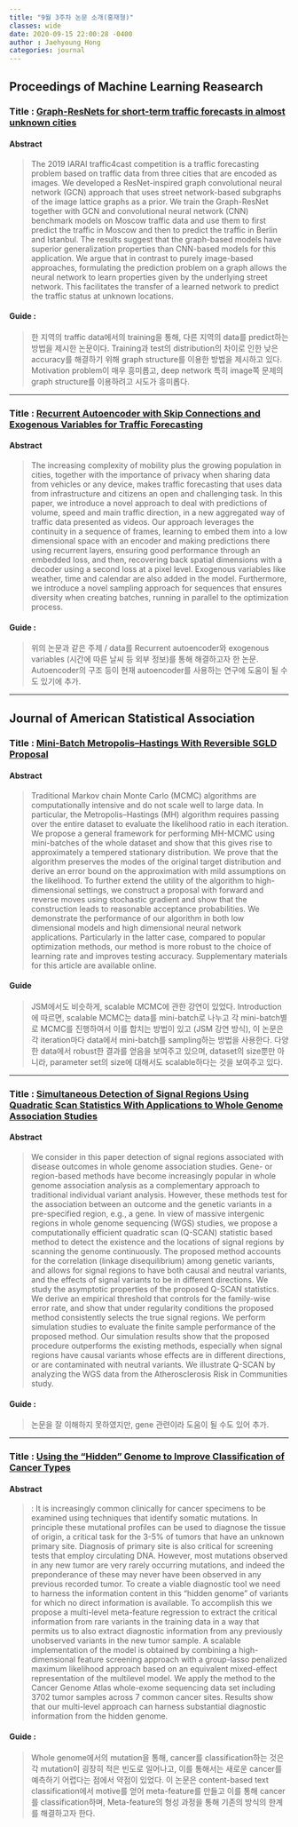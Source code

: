 ```yaml
---
title: "9월 3주차 논문 소개(홍재형)"
classes: wide
date: 2020-09-15 22:00:28 -0400
author : Jaehyoung Hong
categories: journal
---
```

## Proceedings of Machine Learning Reasearch
### Title : [Graph-ResNets for short-term traffic forecasts in almost unknown cities](http://proceedings.mlr.press/v123/martin20a.html)

#### Abstract
> The 2019 IARAI traffic4cast competition is a traffic forecasting problem based on traffic data from three cities that are encoded as images. We developed a ResNet-inspired graph convolutional neural network (GCN) approach that uses street network-based subgraphs of the image lattice graphs as a prior. We train the Graph-ResNet together with GCN and convolutional neural network (CNN) benchmark models on Moscow traffic data and use them to first predict the traffic in Moscow and then to predict the traffic in Berlin and Istanbul. The results suggest that the graph-based models have superior generalization properties than CNN-based models for this application. We argue that in contrast to purely image-based approaches, formulating the prediction problem on a graph allows the neural network to learn properties given by the underlying street network. This facilitates the transfer of a learned network to predict the traffic status at unknown locations.

#### Guide : 
> 한 지역의 traffic data에서의 training을 통해, 다른 지역의 data를 predict하는 방법을 제시한 논문이다. Training과 test의 distribution의 차이로 인한 낮은 accuracy를 해결하기 위해 graph structure를 이용한 방법을 제시하고 있다. Motivation problem이 매우 흥미롭고, deep network 특히 image쪽 문제의 graph structure를 이용하려고 시도가 흥미롭다.

------------------------
### Title : [Recurrent Autoencoder with Skip Connections and Exogenous Variables for Traffic Forecasting](http://proceedings.mlr.press/v123/herruzo20a.html)

#### Abstract
> The increasing complexity of mobility plus the growing population in cities, together with the importance of privacy when sharing data from vehicles or any device, makes traffic forecasting that uses data from infrastructure and citizens an open and challenging task. In this paper, we introduce a novel approach to deal with predictions of volume, speed and main traffic direction, in a new aggregated way of traffic data presented as videos. Our approach leverages the continuity in a sequence of frames, learning to embed them into a low dimensional space with an encoder and making predictions there using recurrent layers, ensuring good performance through an embedded loss, and then, recovering back spatial dimensions with a decoder using a second loss at a pixel level. Exogenous variables like weather, time and calendar are also added in the model. Furthermore, we introduce a novel sampling approach for sequences that ensures diversity when creating batches, running in parallel to the optimization process.

#### Guide :
> 위의 논문과 같은 주제 / data를 Recurrent autoencoder와 exogenous variables (시간에 따른 날씨 등 외부 정보)를 통해 해결하고자 한 논문. Autoencoder의 구조 등이 현재 autoencoder를 사용하는 연구에 도움이 될 수도 있기에 추가.

----------------------
## Journal of American Statistical Association

### Title : [Mini-Batch Metropolis–Hastings With Reversible SGLD Proposal](https://www.tandfonline.com/doi/full/10.1080/01621459.2020.1782222)

#### Abstract 
> Traditional Markov chain Monte Carlo (MCMC) algorithms are computationally intensive and do not scale well to large data. In particular, the Metropolis–Hastings (MH) algorithm requires passing over the entire dataset to evaluate the likelihood ratio in each iteration. We propose a general framework for performing MH-MCMC using mini-batches of the whole dataset and show that this gives rise to approximately a tempered stationary distribution. We prove that the algorithm preserves the modes of the original target distribution and derive an error bound on the approximation with mild assumptions on the likelihood. To further extend the utility of the algorithm to high-dimensional settings, we construct a proposal with forward and reverse moves using stochastic gradient and show that the construction leads to reasonable acceptance probabilities. We demonstrate the performance of our algorithm in both low dimensional models and high dimensional neural network applications. Particularly in the latter case, compared to popular optimization methods, our method is more robust to the choice of learning rate and improves testing accuracy. Supplementary materials for this article are available online.

#### Guide
> JSM에서도 비슷하게, scalable MCMC에 관한 강연이 있었다. Introduction에 따르면, scalable MCMC는 data를 mini-batch로 나누고 각 mini-batch별로 MCMC를 진행하여서 이를 합치는 방법이 있고 (JSM 강연 방식), 이 논문은 각 iteration마다 data에서 mini-batch를 sampling하는 방법을 사용한다. 다양한 data에서 robust한 결과를 얻음을 보여주고 있으며, dataset의 size뿐만 아니라, parameter set의 size에 대해서도 scalable하다는 것을 보여주고 있다. 

---------------------
### Title : [Simultaneous Detection of Signal Regions Using Quadratic Scan Statistics With Applications to Whole Genome Association Studies](https://amstat.tandfonline.com/doi/full/10.1080/01621459.2020.1822849)

#### Abstract 
> We consider in this paper detection of signal regions associated with disease outcomes in whole genome association studies. Gene- or region-based methods have become increasingly popular in whole genome association analysis as a complementary approach to traditional individual variant analysis. However, these methods test for the association between an outcome and the genetic variants in a pre-specified region, e.g., a gene. In view of massive intergenic regions in whole genome sequencing (WGS) studies, we propose a computationally efficient quadratic scan (Q-SCAN) statistic based method to detect the existence and the locations of signal regions by scanning the genome continuously. The proposed method accounts for the correlation (linkage disequilibrium) among genetic variants, and allows for signal regions to have both causal and neutral variants, and the effects of signal variants to be in different directions. We study the asymptotic properties of the proposed Q-SCAN statistics. We derive an empirical threshold that controls for the family-wise error rate, and show that under regularity conditions the proposed method consistently selects the true signal regions. We perform simulation studies to evaluate the finite sample performance of the proposed method. Our simulation results show that the proposed procedure outperforms the existing methods, especially when signal regions have causal variants whose effects are in different directions, or are contaminated with neutral variants. We illustrate Q-SCAN by analyzing the WGS data from the Atherosclerosis Risk in Communities study.

#### Guide :
> 논문을 잘 이해하지 못하였지만, gene 관련이라 도움이 될 수도 있어 추가.


----------------------
### Title : [Using the “Hidden” Genome to Improve Classification of Cancer Types](https://onlinelibrary.wiley.com/doi/10.1111/biom.13367)

#### Abstract 
> : It is increasingly common clinically for cancer specimens to be examined using techniques that identify somatic mutations. In principle these mutational profiles can be used to diagnose the tissue of origin, a critical task for the 3-5% of tumors that have an unknown primary site. Diagnosis of primary site is also critical for screening tests that employ circulating DNA. However, most mutations observed in any new tumor are very rarely occurring mutations, and indeed the preponderance of these may never have been observed in any previous recorded tumor. To create a viable diagnostic tool we need to harness the information content in this “hidden genome” of variants for which no direct information is available. To accomplish this we propose a multi-level meta-feature regression to extract the critical information from rare variants in the training data in a way that permits us to also extract diagnostic information from any previously unobserved variants in the new tumor sample. A scalable implementation of the model is obtained by combining a high-dimensional feature screening approach with a group-lasso penalized maximum likelihood approach based on an equivalent mixed-effect representation of the multilevel model. We apply the method to the Cancer Genome Atlas whole-exome sequencing data set including 3702 tumor samples across 7 common cancer sites. Results show that our multi-level approach can harness substantial diagnostic information from the hidden genome.

#### Guide :
> Whole genome에서의 mutation을 통해, cancer를 classification하는 것은 각 mutation이 굉장히 적은 빈도로 일어나고, 이를 통해서는 새로운 cancer를 예측하기 어렵다는 점에서 약점이 있었다. 이 논문은 content-based text classification에서 motive를 얻어 meta-feature를 만들고 이를 통해 cancer를 classification하며, Meta-feature의 형성 과정을 통해 기존의 방식의 한계를 해결하고자 한다.
